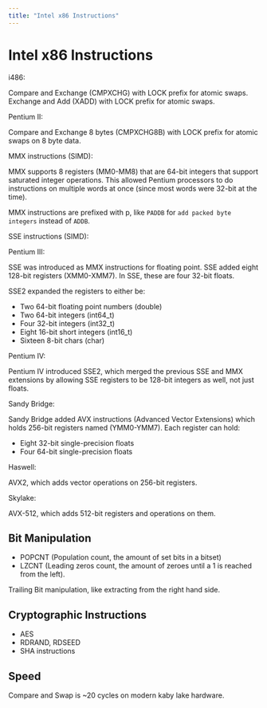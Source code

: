 ```yaml
---
title: "Intel x86 Instructions"
---
```


# Intel x86 Instructions

i486:

Compare and Exchange (CMPXCHG) with LOCK prefix for atomic swaps.
Exchange and Add (XADD) with LOCK prefix for atomic swaps.

Pentium II:

Compare and Exchange 8 bytes (CMPXCHG8B) with LOCK prefix for atomic
swaps on 8 byte data.

MMX instructions (SIMD):

MMX supports 8 registers (MM0-MM8) that are 64-bit integers that support
saturated integer operations. This allowed Pentium processors to do
instructions on multiple words at once (since most words were 32-bit at
the time).

MMX instructions are prefixed with p, like `PADDB` for `add packed byte
integers` instead of `ADDB`.

SSE instructions (SIMD):

Pentium III:

SSE was introduced as MMX instructions for floating point. SSE added
eight 128-bit registers (XMM0-XMM7). In SSE, these are four 32-bit
floats.

SSE2 expanded the registers to either be:

- Two 64-bit floating point numbers (double)
- Two 64-bit integers (int64_t)
- Four 32-bit integers (int32_t)
- Eight 16-bit short integers (int16_t)
- Sixteen 8-bit chars (char)

Pentium IV:

Pentium IV introduced SSE2, which merged the previous SSE and MMX
extensions by allowing SSE registers to be 128-bit integers as well, not
just floats.

Sandy Bridge:

Sandy Bridge added AVX instructions (Advanced Vector Extensions) which
holds 256-bit registers named (YMM0-YMM7). Each register can hold:

- Eight 32-bit single-precision floats
- Four 64-bit single-precision floats

Haswell:

AVX2, which adds vector operations on 256-bit registers.

Skylake:

AVX-512, which adds 512-bit registers and operations on them.

## Bit Manipulation

- POPCNT (Population count, the amount of set bits in a bitset)
- LZCNT (Leading zeros count, the amount of zeroes until a 1 is
    reached from the left).

Trailing Bit manipulation, like extracting from the right hand side.

## Cryptographic Instructions

- AES
- RDRAND, RDSEED
- SHA instructions

## Speed

Compare and Swap is ~20 cycles on modern kaby lake hardware.
